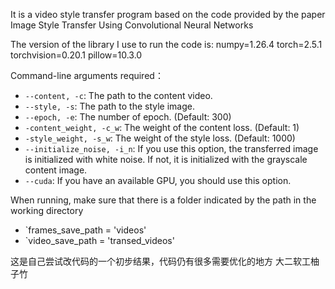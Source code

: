 It is a video style transfer program based on the code provided by the paper Image Style Transfer Using Convolutional Neural Networks

The version of the library I use to run the code is:
numpy=1.26.4
torch=2.5.1 
torchvision=0.20.1
pillow=10.3.0

Command-line arguments required：
* `--content, -c`: The path to the content video.
* `--style, -s`: The path to the style image.
* `--epoch, -e`: The number of epoch. (Default: 300)
* `-content_weight, -c_w`: The weight of the content loss. (Default: 1)
* `-style_weight, -s_w`: The weight of the style loss. (Default: 1000)
* `--initialize_noise, -i_n`: If you use this option, the transferred image is initialized with white noise. If not, it is initialized with the grayscale content image.
* `--cuda`: If you have an available GPU, you should use this option.

When running, make sure that there is a folder indicated by the path in the working directory

* `frames_save_path = 'videos'
* `video_save_path = 'transed_videos'

这是自己尝试改代码的一个初步结果，代码仍有很多需要优化的地方
大二软工柚子竹

